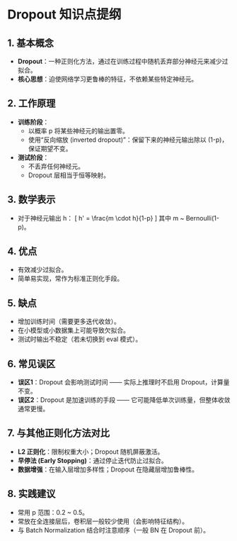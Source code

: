 # Dropout 知识点提纲

## 1. 基本概念
- **Dropout**：一种正则化方法，通过在训练过程中随机丢弃部分神经元来减少过拟合。
- **核心思想**：迫使网络学习更鲁棒的特征，不依赖某些特定神经元。

## 2. 工作原理
- **训练阶段**：
  - 以概率 p 将某些神经元的输出置零。
  - 使用“反向缩放 (inverted dropout)”：保留下来的神经元输出除以 (1-p)，保证期望不变。
- **测试阶段**：
  - 不丢弃任何神经元。
  - Dropout 层相当于恒等映射。

## 3. 数学表示
- 对于神经元输出 h：
  \[ h' = \frac{m \cdot h}{1-p} \]
  其中 m ~ Bernoulli(1-p)。

## 4. 优点
- 有效减少过拟合。
- 简单易实现，常作为标准正则化手段。

## 5. 缺点
- 增加训练时间（需要更多迭代收敛）。
- 在小模型或小数据集上可能导致欠拟合。
- 测试时输出不稳定（若未切换到 eval 模式）。

## 6. 常见误区
- **误区1**：Dropout 会影响测试时间 —— 实际上推理时不启用 Dropout，计算量不变。
- **误区2**：Dropout 是加速训练的手段 —— 它可能降低单次训练量，但整体收敛通常更慢。

## 7. 与其他正则化方法对比
- **L2 正则化**：限制权重大小；Dropout 随机屏蔽激活。
- **早停法 (Early Stopping)**：通过停止迭代防止过拟合。
- **数据增强**：在输入层增加多样性；Dropout 在隐藏层增加鲁棒性。

## 8. 实践建议
- 常用 p 范围：0.2 ~ 0.5。
- 常放在全连接层后，卷积层一般较少使用（会影响特征结构）。
- 与 Batch Normalization 结合时注意顺序（一般 BN 在 Dropout 前）。

